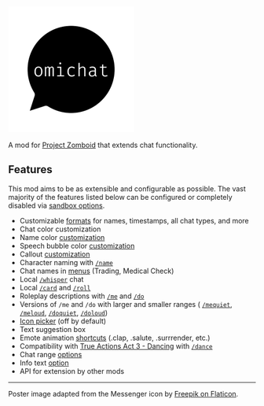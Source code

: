 <a href="https://steamcommunity.com/sharedfiles/filedetails/?id=3040299907">
<img src="./docs/images/poster.png" width=256 height=256 />
</a>

A mod for [Project Zomboid](https://projectzomboid.com) that extends chat functionality.

## Features

This mod aims to be as extensible and configurable as possible.
The vast majority of the features listed below can be configured or completely disabled via [sandbox options](docs/sandbox-options.md).

- Customizable [formats](docs/format-strings.md) for names, timestamps, all chat types, and more
- Chat color customization
- Name color [customization](docs/sandbox-options.md#enablesetnamecolor)
- Speech bubble color [customization](docs/sandbox-options.md#enablesetspeechcolor)
- Callout [customization](docs/sandbox-options.md#enablecustomshouts)
- Character naming with [`/name`](docs/sandbox-options.md#enablesetname)
- Chat names in [menus](docs/sandbox-options.md#formatmenuname) (Trading, Medical Check)
- Local [`/whisper`](docs/sandbox-options.md#chatformatwhisper) chat
- Local [`/card`](docs/sandbox-options.md#chatformatcard) and [`/roll`](docs/sandbox-options.md#chatformatroll)
- Roleplay descriptions with [`/me`](docs/sandbox-options.md#chatformatme) and [`/do`](docs/sandbox-options.md#chatformatdo)
- Versions of `/me` and `/do` with larger and smaller ranges (
[`/mequiet`](docs/sandbox-options.md#chatformatmequiet),
[`/meloud`](docs/sandbox-options.md#chatformatmeloud),
[`/doquiet`](docs/sandbox-options.md#chatformatdoquiet),
[`/doloud`](docs/sandbox-options.md#chatformatdoloud))
- [Icon picker](docs/sandbox-options.md#enableiconpicker) (off by default)
- Text suggestion box
- Emote animation [shortcuts](docs/emotes.md) (.clap, .salute, .surrrender, etc.)
- Compatibility with [True Actions Act 3 - Dancing](https://steamcommunity.com/sharedfiles/filedetails/?id=2648779556) with [`/dance`](docs/sandbox-options.md#enablecompattad)
- Chat range [options](docs/sandbox-options.md#ranges)
- Info text [option](Docs/sandbox-options.md#formatinfo)
- API for extension by other mods

---
Poster image adapted from the Messenger icon by [Freepik on Flaticon](https://www.flaticon.com/free-icons/message).
